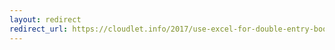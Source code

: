 ```yaml
---
layout: redirect
redirect_url: https://cloudlet.info/2017/use-excel-for-double-entry-bookkeeping
---
```

